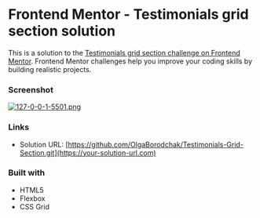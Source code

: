 # Frontend Mentor - Testimonials grid section solution

This is a solution to the [Testimonials grid section challenge on Frontend Mentor](https://www.frontendmentor.io/challenges/testimonials-grid-section-Nnw6J7Un7). Frontend Mentor challenges help you improve your coding skills by building realistic projects. 


### Screenshot

[![127-0-0-1-5501.png](https://i.postimg.cc/Y07S7S5G/127-0-0-1-5501.png)](https://postimg.cc/tZrbt9Cp)


### Links

- Solution URL: [https://github.com/OlgaBorodchak/Testimonials-Grid-Section.git](https://your-solution-url.com)


### Built with

- HTML5
- Flexbox
- CSS Grid
